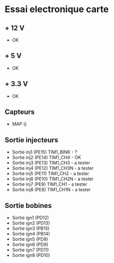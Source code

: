 # Essai electronique carte

## + 12 V
 - OK

## + 5 V
 - OK

## + 3.3 V
 - OK

## Capteurs
 - MAP ()

## Sortie injecteurs
 - Sortie inj1 (PE15) TIM1_BINK - ?
 - Sortie inj2 (PE14) TIM1_CH4 - OK
 - Sortie inj3 (PE13) TIM1_CH3 - a tester
 - Sortie inj4 (PE12) TIM1_CH3N - a tester
 - Sortie inj5 (PE11) TIM1_CH2 - a tester
 - Sortie inj6 (PE10) TIM1_CH2N - a tester
 - Sortie inj7 (PE9) TIM1_CH1 - a tester
 - Sortie inj8 (PE8) TIM1_CH1N - a tester

## Sortie bobines
 - Sortie ign1 (PD12)
 - Sortie ign2 (PD13) 
 - Sortie ign3 (PB15) 
 - Sortie ign4 (PB14) 
 - Sortie ign5 (PD8) 
 - Sortie ign6 (PD9) 
 - Sortie ign7 (PD11)
 - Sortie ign8 (PD10)  
  
